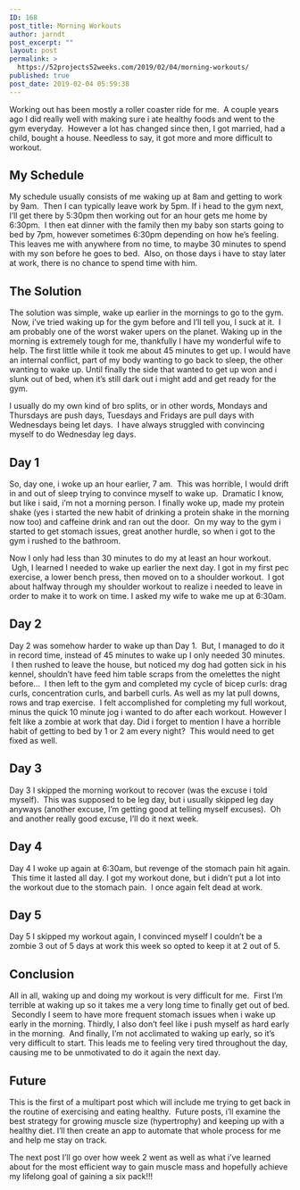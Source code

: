 ```yaml
---
ID: 168
post_title: Morning Workouts
author: jarndt
post_excerpt: ""
layout: post
permalink: >
  https://52projects52weeks.com/2019/02/04/morning-workouts/
published: true
post_date: 2019-02-04 05:59:38
---
```

<!-- wp:paragraph -->

Working out has been mostly a roller coaster ride for me.  A couple years ago I did really well with making sure i ate healthy foods and went to the gym everyday.  However a lot has changed since then, I got married, had a child, bought a house. Needless to say, it got more and more difficult to workout.   


<!-- /wp:paragraph -->

<!-- wp:heading -->

## My Schedule

<!-- /wp:heading -->

<!-- wp:paragraph -->

My schedule usually consists of me waking up at 8am and getting to work by 9am.  Then I can typically leave work by 5pm. If i head to the gym next, I’ll get there by 5:30pm then working out for an hour gets me home by 6:30pm.  I then eat dinner with the family then my baby son starts going to bed by 7pm, however sometimes 6:30pm depending on how he’s feeling. This leaves me with anywhere from no time, to maybe 30 minutes to spend with my son before he goes to bed.  Also, on those days i have to stay later at work, there is no chance to spend time with him.  


<!-- /wp:paragraph -->

<!-- wp:heading -->

## The Solution

<!-- /wp:heading -->

<!-- wp:paragraph -->

The solution was simple, wake up earlier in the mornings to go to the gym.  Now, i’ve tried waking up for the gym before and I’ll tell you, I suck at it.  I am probably one of the worst waker upers on the planet. Waking up in the morning is extremely tough for me, thankfully I have my wonderful wife to help. The first little while it took me about 45 minutes to get up. I would have an internal conflict, part of my body wanting to go back to sleep, the other wanting to wake up. Until finally the side that wanted to get up won and i slunk out of bed, when it’s still dark out i might add and get ready for the gym.  


<!-- /wp:paragraph -->

<!-- wp:paragraph -->

I usually do my own kind of bro splits, or in other words, Mondays and Thursdays are push days, Tuesdays and Fridays are pull days with Wednesdays being let days.  I have always struggled with convincing myself to do Wednesday leg days.   


<!-- /wp:paragraph -->

<!-- wp:heading -->

## Day 1

<!-- /wp:heading -->

<!-- wp:paragraph -->

So, day one, i woke up an hour earlier, 7 am.  This was horrible, I would drift in and out of sleep trying to convince myself to wake up.  Dramatic I know, but like i said, i’m not a morning person. I finally woke up, made my protein shake (yes i started the new habit of drinking a protein shake in the morning now too) and caffeine drink and ran out the door.  On my way to the gym i started to get stomach issues, great another hurdle, so when i got to the gym i rushed to the bathroom.   


<!-- /wp:paragraph -->

<!-- wp:paragraph -->

Now I only had less than 30 minutes to do my at least an hour workout.  Ugh, I learned I needed to wake up earlier the next day. I got in my first pec exercise, a lower bench press, then moved on to a shoulder workout.  I got about halfway through my shoulder workout to realize i needed to leave in order to make it to work on time. I asked my wife to wake me up at 6:30am.  


<!-- /wp:paragraph -->

<!-- wp:heading -->

## Day 2

<!-- /wp:heading -->

<!-- wp:paragraph -->

Day 2 was somehow harder to wake up than Day 1.  But, I managed to do it in record time, instead of 45 minutes to wake up I only needed 30 minutes.  I then rushed to leave the house, but noticed my dog had gotten sick in his kennel, shouldn’t have feed him table scraps from the omelettes the night before…  I then left to the gym and completed my cycle of bicep curls: drag curls, concentration curls, and barbell curls. As well as my lat pull downs, rows and trap exercise.  I felt accomplished for completing my full workout, minus the quick 10 minute jog i wanted to do after each workout. However I felt like a zombie at work that day. Did i forget to mention I have a horrible habit of getting to bed by 1 or 2 am every night?  This would need to get fixed as well.  


<!-- /wp:paragraph -->

<!-- wp:heading -->

## Day 3

<!-- /wp:heading -->

<!-- wp:paragraph -->

Day 3 I skipped the morning workout to recover (was the excuse i told myself).  This was supposed to be leg day, but i usually skipped leg day anyways (another excuse, I’m getting good at telling myself excuses).  Oh and another really good excuse, I’ll do it next week.   


<!-- /wp:paragraph -->

<!-- wp:heading -->

## Day 4

<!-- /wp:heading -->

<!-- wp:paragraph -->

Day 4 I woke up again at 6:30am, but revenge of the stomach pain hit again.  This time it lasted all day. I got my workout done, but i didn’t put a lot into the workout due to the stomach pain.  I once again felt dead at work.  


<!-- /wp:paragraph -->

<!-- wp:heading -->

## Day 5

<!-- /wp:heading -->

<!-- wp:paragraph -->

Day 5 I skipped my workout again, I convinced myself I couldn’t be a zombie 3 out of 5 days at work this week so opted to keep it at 2 out of 5.  


<!-- /wp:paragraph -->

<!-- wp:heading -->

## Conclusion

<!-- /wp:heading -->

<!-- wp:paragraph -->

All in all, waking up and doing my workout is very difficult for me.  First I’m terrible at waking up so it takes me a very long time to finally get out of bed.  Secondly I seem to have more frequent stomach issues when i wake up early in the morning. Thirdly, I also don’t feel like i push myself as hard early in the morning.  And finally, I’m not acclimated to waking up early, so it’s very difficult to start. This leads me to feeling very tired throughout the day, causing me to be unmotivated to do it again the next day.  


<!-- /wp:paragraph -->

<!-- wp:heading -->

## Future

<!-- /wp:heading -->

<!-- wp:paragraph -->

This is the first of a multipart post which will include me trying to get back in the routine of exercising and eating healthy.  Future posts, i’ll examine the best strategy for growing muscle size (hypertrophy) and keeping up with a healthy diet. I’ll then create an app to automate that whole process for me and help me stay on track.  


<!-- /wp:paragraph -->

<!-- wp:paragraph -->

The next post I’ll go over how week 2 went as well as what i’ve learned about for the most efficient way to gain muscle mass and hopefully achieve my lifelong goal of gaining a six pack!!!   


<!-- /wp:paragraph -->
